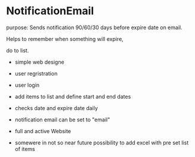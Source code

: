 # NotificationEmail
purpose: Sends notification 90/60/30 days before expire date on email.

Helps to remember when something will expire, 


do to list.


* simple web designe
* user regristration
* user login
* add items to list and define start and end dates
* checks date and expire date daily
* notification email can be set to "email"

* full and active Website
* somewere in not so near future possibility to add excel with pre set list of items 
